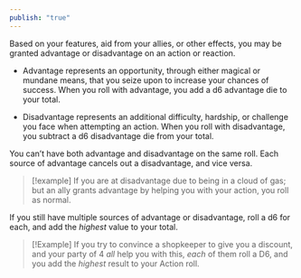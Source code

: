 ```yaml
---
publish: "true"
---
```

Based on your features, aid from your allies, or other effects, you may be granted advantage or disadvantage on an action or reaction.

* Advantage represents an opportunity, through either magical or mundane means, that you seize upon to increase your chances of success. When you roll with advantage, you add a d6 advantage die to your total.

* Disadvantage represents an additional difficulty, hardship, or challenge you face when attempting an action. When you roll with disadvantage, you subtract a d6 disadvantage die from your total.

You can’t have both advantage and disadvantage on the same roll. Each source of advantage cancels out a disadvantage, and vice versa.

> [!example] 
> If you are at disadvantage due to being in a cloud of gas; but an ally grants advantage by helping you with your action, you roll as normal.

If you still have multiple sources of advantage or disadvantage, roll a d6 for each, and add the *highest* value to your total.

> [!Example] 
> If you try to convince a shopkeeper to give you a discount, and your party of 4 *all* help you with this, *each* of them roll a D6, and you add the *highest* result to your Action roll.
